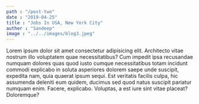 ```yaml
---
path : "/post-two"
date : "2019-04-25"
title : "Jobs In USA, New York City"
auther : "Sandeep"
image : "../../images/blog3.jpeg"
---
```


Lorem ipsum dolor sit amet consectetur adipisicing elit. Architecto vitae nostrum illo voluptatem quae necessitatibus? Cum impedit ipsa recusandae numquam dolores quas quod iusto cumque necessitatibus totam incidunt commodi explicabo in soluta asperiores dolorem saepe unde suscipit, expedita nam, quia quaerat ipsum sequi. Est veritatis facilis culpa, hic assumenda deleniti eum quidem, ducimus sed quod natus suscipit pariatur numquam enim. Facere, explicabo. Voluptas, a est iure sint vitae placeat? Doloremque?